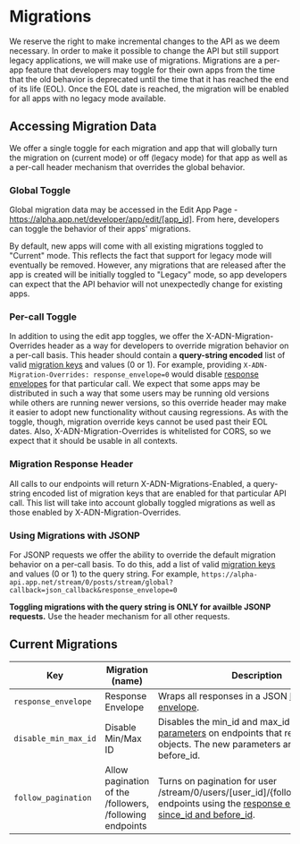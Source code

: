 # Migrations

We reserve the right to make incremental changes to the API as we deem necessary. In order to make it possible to change the API but still support legacy applications, we will make use of migrations. Migrations are a per-app feature that developers may toggle for their own apps from the time that the old behavior is deprecated until the time that it has reached the end of its life (EOL). Once the EOL date is reached, the migration will be enabled for all apps with no legacy mode available.

## Accessing Migration Data

We offer a single toggle for each migration and app that will globally turn the migration on (current mode) or off (legacy mode) for that app as well as a per-call header mechanism that overrides the global behavior.

### Global Toggle

Global migration data may be accessed in the Edit App Page - https://alpha.app.net/developer/app/edit/[app_id]. From here, developers can toggle the behavior of their apps' migrations.

By default, new apps will come with all existing migrations toggled to "Current" mode. This reflects the fact that support for legacy mode will eventually be removed. However, any migrations that are released after the app is created will be initially toggled to "Legacy" mode, so app developers can expect that the API behavior will not unexpectedly change for existing apps.

### Per-call Toggle
In addition to using the edit app toggles, we offer the X-ADN-Migration-Overrides header as a way for developers to override migration behavior on a per-call basis. This header should contain a **query-string encoded** list of valid [migration keys](#current-migrations) and values (0 or 1). For example, providing
`X-ADN-Migration-Overrides: response_envelope=0`
would disable [response envelopes](#current-migrations) for that particular call. We expect that some apps may be distributed in such a way that some users may be running old versions while others are running newer versions, so this override header may make it easier to adopt new functionality without causing regressions. As with the toggle, though, migration override keys cannot be used past their EOL dates. Also, X-ADN-Migration-Overrides is whitelisted for CORS, so we expect that it should be usable in all contexts.

### Migration Response Header
All calls to our endpoints will return X-ADN-Migrations-Enabled, a query-string encoded list of migration keys that are enabled for that particular API call. This list will take into account globally toggled migrations as well as those enabled by X-ADN-Migration-Overrides.

### Using Migrations with JSONP
For JSONP requests we offer the ability to override the default migration behavior on a per-call basis. To do this, add a list of valid [migration keys](#current-migrations) and values (0 or 1) to the query string. For example, `https://alpha-api.app.net/stream/0/posts/stream/global?callback=json_callback&response_envelope=0`

**Toggling migrations with the query string is ONLY for availble JSONP requests.** Use the header mechanism for all other requests.

## Current Migrations

<table>
    <thead>
        <tr>
            <th>Key</th>
            <th>Migration (name)</th>
            <th>Description</th>
            <th>EOL</th>
        </tr>
    </thead>
    <tbody>
        <tr>
            <td><code>response_envelope</code></td>
            <td>Response Envelope</td>
            <td>Wraps all responses in a JSON <a href="/appdotnet/api-spec/blob/master/responses.md">Response envelope</a>.</td>
            <td>2012-11-26</td>
        </tr>
        <tr>
            <td><code>disable_min_max_id</code></td>
            <td>Disable Min/Max ID</td>
            <td>Disables the min_id and max_id <a href="resources/posts.md#general-parameters">general parameters</a> on endpoints that return Post objects. The new parameters are since_id and before_id.</td>
            <td>2012-11-26</td>
        </tr>
        <tr>
            <td><code>follow_pagination</code></td>
            <td>Allow pagination of the /followers, /following endpoints</td>
            <td>Turns on pagination for user /stream/0/users/[user_id]/{followers,following} endpoints using the <a href="/appdotnet/api-spec/blob/master/responses.md">response envelope</a> and <a href="resources/posts.md#general-parameters">since_id and before_id</a>.</td>
            <td>2012-11-26</td>
        </tr>
    </tbody>
</table>
